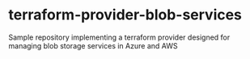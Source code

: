 # terraform-provider-blob-services
Sample repository implementing a terraform provider designed for managing blob storage services in Azure and AWS
